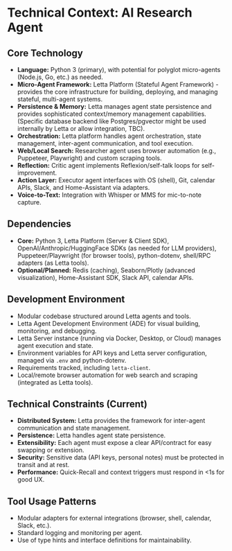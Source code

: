 # Technical Context: AI Research Agent

## Core Technology

- **Language:** Python 3 (primary), with potential for polyglot micro-agents (Node.js, Go, etc.) as needed.
- **Micro-Agent Framework:** Letta Platform (Stateful Agent Framework) - provides the core infrastructure for building, deploying, and managing stateful, multi-agent systems.
- **Persistence & Memory:** Letta manages agent state persistence and provides sophisticated context/memory management capabilities. (Specific database backend like Postgres/pgvector might be used internally by Letta or allow integration, TBC).
- **Orchestration:** Letta platform handles agent orchestration, state management, inter-agent communication, and tool execution.
- **Web/Local Search:** Researcher agent uses browser automation (e.g., Puppeteer, Playwright) and custom scraping tools.
- **Reflection:** Critic agent implements Reflexion/self-talk loops for self-improvement.
- **Action Layer:** Executor agent interfaces with OS (shell), Git, calendar APIs, Slack, and Home-Assistant via adapters.
- **Voice-to-Text:** Integration with Whisper or MMS for mic-to-note capture.

## Dependencies

- **Core:** Python 3, Letta Platform (Server & Client SDK), OpenAI/Anthropic/HuggingFace SDKs (as needed for LLM providers), Puppeteer/Playwright (for browser tools), python-dotenv, shell/RPC adapters (as Letta tools).
- **Optional/Planned:** Redis (caching), Seaborn/Plotly (advanced visualization), Home-Assistant SDK, Slack API, calendar APIs.

## Development Environment

- Modular codebase structured around Letta agents and tools.
- Letta Agent Development Environment (ADE) for visual building, monitoring, and debugging.
- Letta Server instance (running via Docker, Desktop, or Cloud) manages agent execution and state.
- Environment variables for API keys and Letta server configuration, managed via `.env` and python-dotenv.
- Requirements tracked, including `letta-client`.
- Local/remote browser automation for web search and scraping (integrated as Letta tools).

## Technical Constraints (Current)

- **Distributed System:** Letta provides the framework for inter-agent communication and state management.
- **Persistence:** Letta handles agent state persistence.
- **Extensibility:** Each agent must expose a clear API/contract for easy swapping or extension.
- **Security:** Sensitive data (API keys, personal notes) must be protected in transit and at rest.
- **Performance:** Quick-Recall and context triggers must respond in <1s for good UX.

## Tool Usage Patterns

- Modular adapters for external integrations (browser, shell, calendar, Slack, etc.).
- Standard logging and monitoring per agent.
- Use of type hints and interface definitions for maintainability.
